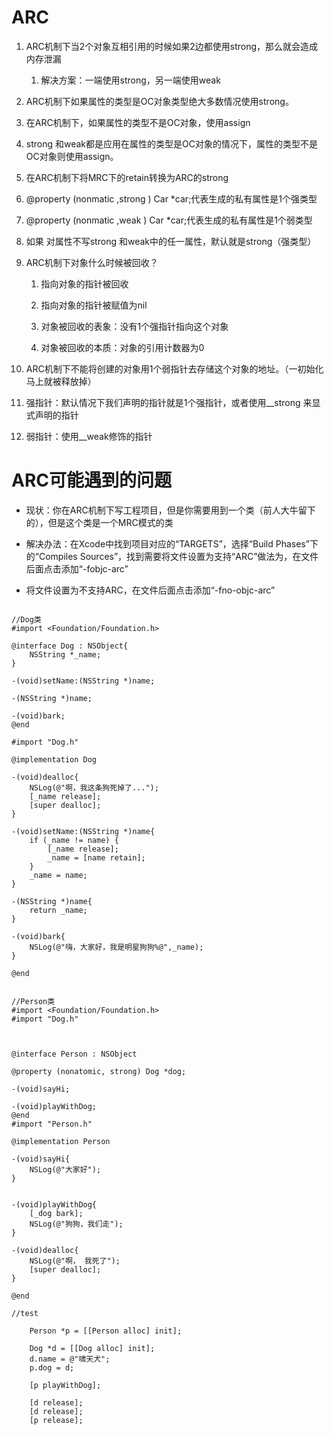 # ARC

1. ARC机制下当2个对象互相引用的时候如果2边都使用strong，那么就会造成内存泄漏  
   1. 解决方案：一端使用strong，另一端使用weak

2. ARC机制下如果属性的类型是OC对象类型绝大多数情况使用strong。

3. 在ARC机制下，如果属性的类型不是OC对象，使用assign

4. strong 和weak都是应用在属性的类型是OC对象的情况下，属性的类型不是OC对象则使用assign。

5. 在ARC机制下将MRC下的retain转换为ARC的strong

6. @property \(nonmatic ,strong \) Car \*car;代表生成的私有属性是1个强类型

7. @property \(nonmatic ,weak \) Car \*car;代表生成的私有属性是1个弱类型

8. 如果 对属性不写strong 和weak中的任一属性，默认就是strong（强类型）

9. ARC机制下对象什么时候被回收？

   1. 指向对象的指针被回收

   2. 指向对象的指针被赋值为nil

   3. 对象被回收的表象：没有1个强指针指向这个对象

   4. 对象被回收的本质：对象的引用计数器为0

10. ARC机制下不能将创建的对象用1个弱指针去存储这个对象的地址。（一初始化马上就被释放掉）

11. 强指针：默认情况下我们声明的指针就是1个强指针，或者使用\_\_strong 来显式声明的指针

12. 弱指针：使用\_\_weak修饰的指针



# ARC可能遇到的问题 

* 现状：你在ARC机制下写工程项目，但是你需要用到一个类（前人大牛留下的），但是这个类是一个MRC模式的类

* 解决办法：在Xcode中找到项目对应的“TARGETS”，选择“Build Phases”下的“Compiles Sources”，找到需要将文件设置为支持“ARC”做法为，在文件后面点击添加“-fobjc-arc”
* 将文件设置为不支持ARC，在文件后面点击添加“-fno-objc-arc”

```

//Dog类
#import <Foundation/Foundation.h>

@interface Dog : NSObject{
    NSString *_name;
}

-(void)setName:(NSString *)name;

-(NSString *)name;

-(void)bark;
@end

#import "Dog.h"

@implementation Dog

-(void)dealloc{
    NSLog(@"啊，我这条狗死掉了...");
    [_name release];
    [super dealloc];
}

-(void)setName:(NSString *)name{
    if (_name != name) {
        [_name release];
        _name = [name retain];
    }
    _name = name;
}

-(NSString *)name{
    return _name;
}

-(void)bark{
    NSLog(@"嗨，大家好，我是明星狗狗%@",_name);
}

@end


//Person类
#import <Foundation/Foundation.h>
#import "Dog.h"



@interface Person : NSObject

@property (nonatomic, strong) Dog *dog;

-(void)sayHi;

-(void)playWithDog;
@end
#import "Person.h"

@implementation Person

-(void)sayHi{
    NSLog(@"大家好");
}


-(void)playWithDog{
    [_dog bark];
    NSLog(@"狗狗，我们走");
}

-(void)dealloc{
    NSLog(@"啊， 我死了");
    [super dealloc];
}

@end

//test

    Person *p = [[Person alloc] init];
    
    Dog *d = [[Dog alloc] init];
    d.name = @"啸天犬";
    p.dog = d;
    
    [p playWithDog];
    
    [d release];
    [d release];
    [p release];
```



